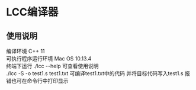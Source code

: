 # LCC编译器  

## 使用说明  
编译环境 C++ 11  
可执行程序运行环境 Mac OS 10.13.4  
终端下运行   ./lcc --help 可查看使用说明  
./lcc -S -o test1.s test1.txt 可编译test1.txt中的代码 并将目标代码写入test1.s
报错也可在命令行中打印显示